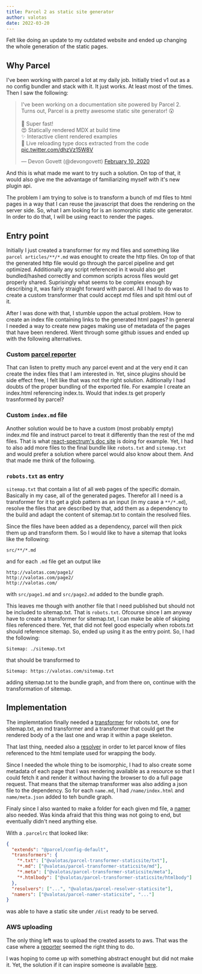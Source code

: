 ```yaml
---
title: Parcel 2 as static site generator
author: valotas
date: 2022-03-20
---
```


Felt like doing an update to my outdated website and ended up changing the whole generation of the static pages.

## Why Parcel

I've been working with parcel a lot at my daily job. Initially tried v1 out as a no config bundler and stack with it. It just works. At least most of the times. Then I saw the following:

<blockquote class="twitter-tweet"><p lang="en" dir="ltr">I&#39;ve been working on a documentation site powered by Parcel 2. Turns out, Parcel is a pretty awesome static site generator! 😲<br><br>🚀 Super fast!<br>😍 Statically rendered MDX at build time<br>✨ Interactive client rendered examples<br>🔄 Live reloading type docs extracted from the code <a href="https://t.co/dhzVz15W8V">pic.twitter.com/dhzVz15W8V</a></p>&mdash; Devon Govett (@devongovett) <a href="https://twitter.com/devongovett/status/1226954310161821696?ref_src=twsrc%5Etfw">February 10, 2020</a></blockquote> <script async src="https://platform.twitter.com/widgets.js" charset="utf-8"></script>

And this is what made me want to try such a solution. On top of that, it would also give me the advantage of familiarizing myself with it's new plugin api.

The problem I am trying to solve is to transform a bunch of md files to html pages in a way that I can reuse the javascript that does the rendering on the server side. So, what I am looking for is an isomorphic static site generator. In order to do that, I will be using react to render the pages.

## Entry point

Initially I just created a transformer for my md files and something like `parcel articles/**/*.md` was enought to create the http files. On top of that the generated http file would go through the parcel pipeline and get optimized. Additionally any script referenced in it would also get bundled/hashed correctly and common scripts across files would get properly shared. Suprisingly what seems to be complex enough by describing it, was fairly straight forward with parcel. All I had to do was to create a custom transformer that could accept md files and spit html out of it. 

After I was done with that, I stumble uppon the actual problem. How to create an index file containing links to the generated html pages? In general I needed a way to create new pages making use of metadata of the pages that have been rendered. Went through some github issues and ended up with the following alternatives.

### Custom [parcel reporter](https://parceljs.org/plugin-system/reporter/)

That can listen to pretty much any parcel event and at the very end it can create the index files that I am interested in. Yet, since plugins should be side effect free, I felt like that was not the right solution. Aditionally I had doubts of the proper bundling of the exported file. For example I create an index.html referencing index.ts. Would that index.ts get properly trasnformed by parcel?

### Custom `index.md` file

Another solution would be to have a custom (most probably empty) index.md file and instruct parcel to treat it differently than the rest of the md files. That is what [react-spectrum's doc site](https://raw.githubusercontent.com/adobe/react-spectrum/7ce2c89e7ba11463b74bfc4d92a60e2e933ba9b6/packages/dev/docs/pages/index.mdx) is doing for example. Yet, I had to also add more files to the final bundle like `robots.txt` and `sitemap.txt` and would prefer a solution where parcel would also know about them. And that made me think of the following.

### `robots.txt` as entry

`sitemap.txt` that contain a list of all web pages of the specific domain. Basically in my case, all of the generated pages. Therefor all I need is a transformer for it to get a glob pattern as an input (in my case a `**/*.md`), resolve the files that are described by that, add them as a dependency to the build and adapt the content of sitemap.txt to contain the resolved files.

Since the files have been added as a dependency, parcel will then pick them up and transform them. So I would like to have a sitemap that looks like the following:

```
src/**/*.md
```

and for each `.md` file get an output like

```
http://valotas.com/page1/
http://valotas.com/page2/
http://valotas.com/
```

with `src/page1.md` and `src/page2.md` added to the bundle graph.

This leaves me though with another file that I need published but should not be included to sitemap.txt. That is `robots.txt`. Ofcourse since I am anyway have to create a transformer for sitemap.txt, I can make be able of skiping files referenced there. Yet, that did not feel good especially when robots.txt should reference sitemap. So, ended up using it as the entry point. So, I had the following:

```
Sitemap: ./sitemap.txt
```

that should be transformed to

```
Sitemap: https://valotas.com/sitemap.txt
```

adding sitemap.txt to the bundle graph, and from there on, continue with the transformation of sitemap.

## Implementation

The implemntation finally needed a [transformer](https://parceljs.org/plugin-system/transformer/) for robots.txt, one for sitemap.txt, an md transformer and a transformer that could get the rendered body of a the last one and wrap it within a page skeleton.

That last thing, needed also a [resolver](https://parceljs.org/plugin-system/resolver/) in order to let parcel know of files referenced to the html template used for wrapping the body.

Since I needed the whole thing to be isomorphic, I had to also create some metadata of each page that I was rendering available as a resource so that I could fetch it and render it without having the browser to do a full page request. That means that the sitemap transformer was also adding a json file to the dependency. So for each `name.md`, I had `/name/index.html` and `name/meta.json` added to teh bundle graph.

Finaly since I also wanted to make a folder for each given md file, a [namer](https://parceljs.org/plugin-system/namer/) also needed. Was kinda afraid that this thing was not going to end, but eventually didn't need anything else.

With a `.parcelrc` that looked like:

```json
{
  "extends": "@parcel/config-default",
  "transformers": {
    "*.txt": ["@valotas/parcel-transformer-staticsite/txt"],
    "*.md": ["@valotas/parcel-transformer-staticsite/md"],
    "*.meta": ["@valotas/parcel-transformer-staticsite/meta"],
    "*.htmlbody": ["@valotas/parcel-transformer-staticsite/htmlbody"]
  },
  "resolvers": ["...", "@valotas/parcel-resolver-staticsite"],
  "namers": ["@valotas/parcel-namer-staticsite", "..."]
}
```

was able to have a static site under `/dist` ready to be served.

### AWS uploading

The only thing left was to upload the created assets to aws. That was the case where a [reporter](https://parceljs.org/plugin-system/reporter/) seemed the right thing to do.

I was hoping to come up with something abstract enought but did not make it. Yet, the solution if it can inspire someone is available [here](https://github.com/valotas/valotas.com).
